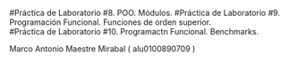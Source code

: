 #Práctica de Laboratorio #8. POO. Módulos.
#Práctica de Laboratorio #9. Programación Funcional. Funciones de orden superior.  
#Práctica de Laboratorio #10. Programactn Funcional. Benchmarks. 

Marco Antonio Maestre Mirabal ( alu0100890709 )

